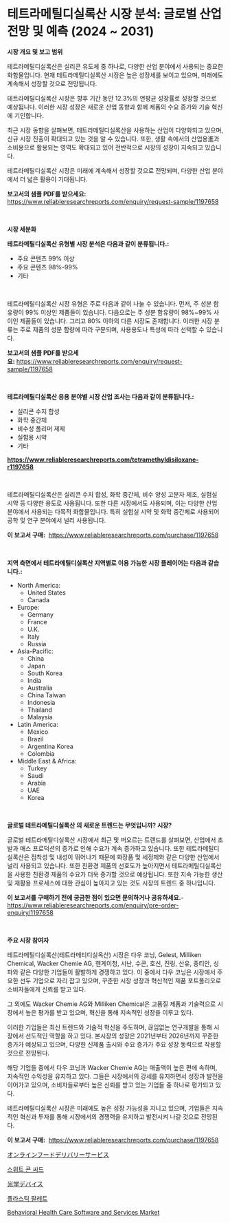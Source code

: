 <p><h1>테트라메틸디실록산 시장 분석: 글로벌 산업 전망 및 예측 (2024 ~ 2031)</h1></p><p><strong>시장 개요 및 보고 범위</strong></p>
<p><p>테트라메틸디실록산은 실리콘 유도체 중 하나로, 다양한 산업 분야에서 사용되는 중요한 화합물입니다. 현재 테트라메틸디실록산 시장은 높은 성장세를 보이고 있으며, 미래에도 계속해서 성장할 것으로 전망됩니다. </p><p>테트라메틸디실록산 시장은 향후 기간 동안 12.3%의 연평균 성장률로 성장할 것으로 예상됩니다. 이러한 시장 성장은 새로운 산업 동향과 함께 제품의 수요 증가와 기술 혁신에 기인합니다.</p><p>최근 시장 동향을 살펴보면, 테트라메틸디실록산을 사용하는 산업이 다양화되고 있으며, 신규 시장 진출이 확대되고 있는 것을 알 수 있습니다. 또한, 생활 속에서의 산업용進과 소비용으로 활용되는 영역도 확대되고 있어 전반적으로 시장의 성장이 지속되고 있습니다. </p><p>테트라메틸디실록산 시장은 미래에 계속해서 성장할 것으로 전망되며, 다양한 산업 분야에서 더 넓은 활용이 기대됩니다.</p></p>
<p><strong>보고서의 샘플 PDF를 받으세요:</strong> <a href="https://www.reliableresearchreports.com/enquiry/request-sample/1197658">https://www.reliableresearchreports.com/enquiry/request-sample/1197658</a></p>
<p>&nbsp;</p>
<p><strong>시장 세분화</strong></p>
<p><strong>테트라메틸디실록산 유형별 시장 분석은 다음과 같이 분류됩니다.:</strong></p>
<p><ul><li>주요 콘텐츠 99% 이상</li><li>주요 콘텐츠 98%-99%</li><li>기타</li></ul></p>
<p>&nbsp;</p>
<p><p>테트라메틸디실록산 시장 유형은 주로 다음과 같이 나눌 수 있습니다. 먼저, 주 성분 함유량이 99% 이상인 제품들이 있습니다. 다음으로는 주 성분 함유량이 98%~99% 사이인 제품들이 있습니다. 그리고 80% 이하의 다른 시장도 존재합니다. 이러한 시장 분류는 주로 제품의 성분 함량에 따라 구분되며, 사용용도나 특성에 따라 선택할 수 있습니다.</p></p>
<p><strong>보고서의 샘플 PDF를 받으세요:</strong>&nbsp;<a href="https://www.reliableresearchreports.com/enquiry/request-sample/1197658">https://www.reliableresearchreports.com/enquiry/request-sample/1197658</a></p>
<p>&nbsp;</p>
<p><strong> 테트라메틸디실록산 응용 분야별 시장 산업 조사는 다음과 같이 분류됩니다.:</strong></p>
<p><ul><li>실리콘 수지 합성</li><li>화학 중간체</li><li>비수성 폴리머 제제</li><li>실험용 시약</li><li>기타</li></ul></p>
<p><strong><a href="https://www.reliableresearchreports.com/tetramethyldisiloxane-r1197658">https://www.reliableresearchreports.com/tetramethyldisiloxane-r1197658</a></strong></p>
<p>&nbsp;</p>
<p><p>테트라메틸디실록산은 실리콘 수지 합성, 화학 중간체, 비수 양성 고분자 제조, 실험실 시약 등 다양한 용도로 사용됩니다. 또한 다른 시장에서도 사용되며, 이는 다양한 산업 분야에서 사용되는 다목적 화합물입니다. 특히 실험실 시약 및 화학 중간체로 사용되어 공학 및 연구 분야에서 널리 사용됩니다.</p></p>
<p><strong>이 보고서 구매:</strong>&nbsp; <a href="https://www.reliableresearchreports.com/purchase/1197658">https://www.reliableresearchreports.com/purchase/1197658</a></p>
<p>&nbsp;</p>
<p><strong>지역 측면에서 테트라메틸디실록산 지역별로 이용 가능한 시장 플레이어는 다음과 같습니다.:</strong></p>
<p><ul>
    <li>
        North America:
        <ul>
            <li>United States</li>
            <li>Canada</li>
        </ul>
    </li>
    <li>
        Europe:
        <ul>
            <li>Germany</li>
            <li>France</li>
            <li>U.K.</li>
            <li>Italy</li>
            <li>Russia</li>
        </ul>
    </li>
    <li>
        Asia-Pacific:
        <ul>
            <li>China</li>
            <li>Japan</li>
            <li>South Korea</li>
            <li>India</li>
            <li>Australia</li>
            <li>China Taiwan</li>
            <li>Indonesia</li>
            <li>Thailand</li>
            <li>Malaysia</li>
        </ul>
    </li>
    <li>
        Latin America:
        <ul>
            <li>Mexico</li>
            <li>Brazil</li>
            <li>Argentina Korea</li>
            <li>Colombia</li>
        </ul>
    </li>
    <li>
        Middle East & Africa:
        <ul>
            <li>Turkey</li>
            <li>Saudi</li>
            <li>Arabia</li>
            <li>UAE</li>
            <li>Korea</li>
        </ul>
    </li>
    </ul></p>
<p>&nbsp;</p>
<p><strong>글로벌 테트라메틸디실록산 의 새로운 트렌드는 무엇입니까? 시장?</strong></p>
<p><p>글로벌 테트라메틸디실록산 시장에서 최근 및 떠오르는 트렌드를 살펴보면, 산업에서 초발과 매스 프로덕션의 증가로 인해 수요가 계속 증가하고 있습니다. 또한 테트라메틸디실록산은 점착성 및 내성이 뛰어나기 때문에 화장품 및 세정제와 같은 다양한 산업에서 널리 사용되고 있습니다. 또한 친환경 제품의 선호도가 높아지면서 테트라메틸디실록산을 사용한 친환경 제품의 수요가 더욱 증가할 것으로 예상됩니다. 또한 지속 가능한 생산 및 재활용 프로세스에 대한 관심이 높아지고 있는 것도 시장의 트렌드 중 하나입니다.</p></p>
<p><strong>이 보고서를 구매하기 전에 궁금한 점이 있으면 문의하거나 공유하세요.</strong>- <a href="https://www.reliableresearchreports.com/enquiry/pre-order-enquiry/1197658">https://www.reliableresearchreports.com/enquiry/pre-order-enquiry/1197658</a></p>
<p>&nbsp;</p>
<p><strong>주요 시장 참여자</strong></p>
<p><p>테트라메틸디실록산(테트라메티디실옥산) 시장은 다우 코닝, Gelest, Milliken Chemical, Wacker Chemie AG, 헨게이청, 시난, 수콘, 호신, 진링, 산유, 중티안, 싱파와 같은 다양한 기업들이 활발하게 경쟁하고 있다. 이 중에서 다우 코닝은 시장에서 주요한 선두 기업으로 자리 잡고 있으며, 꾸준한 시장 성장과 혁신적인 제품 포트폴리오로 소비자들에게 신뢰를 받고 있다. </p><p>그 외에도 Wacker Chemie AG와 Milliken Chemical은 고품질 제품과 기술력으로 시장에서 높은 평가를 받고 있으며, 혁신을 통해 지속적인 성장을 이루고 있다. </p><p>이러한 기업들은 최신 트렌드와 기술적 혁신을 주도하며, 끊임없는 연구개발을 통해 시장에서 선도적인 역할을 하고 있다. 본시장의 성장은 2021년부터 2026년까지 꾸준한 증가가 예상되고 있으며, 다양한 신제품 출시와 수요 증가가 주요 성장 동력으로 작용할 것으로 전망된다.</p><p>해당 기업들 중에서 다우 코닝과 Wacker Chemie AG는 매출액이 높은 편에 속하며, 지속적인 수익성을 유지하고 있다. 그들은 시장에서의 강세를 유지하면서 성장과 발전을 이어가고 있으며, 소비자들로부터 높은 신뢰를 받고 있는 기업들 중 하나로 평가되고 있다. </p><p>테트라메틸디실록산 시장은 미래에도 높은 성장 가능성을 지니고 있으며, 기업들은 지속적인 혁신과 투자를 통해 시장에서의 경쟁력을 유지하고 발전시켜 나갈 것으로 전망된다.</p></p>
<p><strong>이 보고서 구매:</strong>&nbsp;&nbsp;<a href="https://www.reliableresearchreports.com/purchase/1197658">https://www.reliableresearchreports.com/purchase/1197658</a></p>
<p><p><a href="https://medium.com/@santosuigrtley997836/%E3%82%AA%E3%83%B3%E3%83%A9%E3%82%A4%E3%83%B3%E3%83%95%E3%83%BC%E3%83%89%E3%83%87%E3%83%AA%E3%83%90%E3%83%AA%E3%83%BC%E3%82%B5%E3%83%BC%E3%83%93%E3%82%B9%E3%81%AE%E5%B8%82%E5%A0%B4%E5%8B%95%E5%90%91%E3%81%A8%E5%B8%82%E5%A0%B4%E5%88%86%E6%9E%90%E3%81%8C-2024%E5%B9%B4%E3%81%8B%E3%82%892031%E5%B9%B4%E3%81%BE%E3%81%A7%E3%81%AE%E4%BA%88%E6%B8%AC%E3%81%95%E3%82%8C%E3%81%A6%E3%81%84%E3%81%BE%E3%81%99-63258f97b38c">オンラインフードデリバリーサービス</a></p><p><a href="https://medium.com/@marchall15/%EB%8B%AC%EC%BD%A4%ED%95%9C-%EC%98%A5%EC%88%98%EC%88%98-%EC%94%A8%EC%95%97-%EC%8B%9C%EC%9E%A5-%EC%A0%84%EB%A7%9D-%EC%8B%9C%EC%9E%A5-%EB%8F%99%ED%96%A5-%EC%84%B1%EC%9E%A5-2024%EB%85%84%EB%B6%80%ED%84%B0-2031%EB%85%84%EA%B9%8C%EC%A7%80-%EC%98%88%EC%83%81%EB%90%A8-6d52d6ddda8f">스위트 콘 씨드</a></p><p><a href="https://medium.com/@evans21bill/%E5%85%89%E5%AD%A6%E6%A9%9F%E5%99%A8%E5%B8%82%E5%A0%B4-%E5%B8%82%E5%A0%B4cagr-%E5%B8%82%E5%A0%B4%E5%8B%95%E5%90%91-%E3%81%8A%E3%82%88%E3%81%B3%E6%88%90%E9%95%B7%E6%88%A6%E7%95%A5%E3%81%AB%E9%96%A2%E3%81%99%E3%82%8B%E6%B4%9E%E5%AF%9F-af2d5004526e">光学デバイス</a></p><p><a href="https://medium.com/@abelusikowski95672023/%ED%94%8C%EB%9D%BC%EC%8A%A4%ED%8B%B1-%ED%8C%94%EB%A0%88%ED%8A%B8-%EC%8B%9C%EC%9E%A5-%EB%B3%B4%EA%B3%A0%EC%84%9C%EB%8A%94-%EC%9D%B4-%EC%8B%9C%EC%9E%A5%EC%9D%98-%EC%B5%9C%EC%8B%A0-%ED%8A%B8%EB%A0%8C%EB%93%9C%EC%99%80-%EC%84%B1%EC%9E%A5-%EA%B8%B0%ED%9A%8C%EB%A5%BC-%EB%B3%B4%EC%97%AC%EC%A4%8D%EB%8B%88%EB%8B%A4-7c558740ba85">플라스틱 팔레트</a></p><p><a href="https://github.com/Chiragrp22/Market-Research-Report-List-4/blob/main/behavioral-health-care-software-and-services-market.md">Behavioral Health Care Software and Services Market</a></p></p>